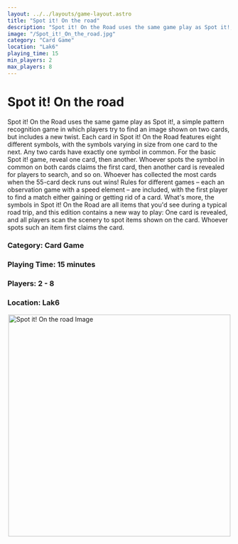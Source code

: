 ```yaml
---
layout: ../../layouts/game-layout.astro
title: "Spot it! On the road"
description: "Spot it! On the Road uses the same game play as Spot it!, a simple pattern recognition game in which players try to find an image shown on two cards, but includes a new twist."
image: "/Spot_it!_On_the_road.jpg"
category: "Card Game"
location: "Lak6"
playing_time: 15
min_players: 2
max_players: 8
---
```

# Spot it! On the road

Spot it! On the Road uses the same game play as Spot it!, a simple pattern recognition game in which players try to find an image shown on two cards, but includes a new twist.  Each card in Spot it! On the Road features eight different symbols, with the symbols varying in size from one card to the next. Any two cards have exactly one symbol in common. For the basic Spot it! game, reveal one card, then another. Whoever spots the symbol in common on both cards claims the first card, then another card is revealed for players to search, and so on. Whoever has collected the most cards when the 55-card deck runs out wins!  Rules for different games &ndash; each an observation game with a speed element &ndash; are included, with the first player to find a match either gaining or getting rid of a card.  What's more, the symbols in Spot it! On the Road are all items that you'd see during a typical road trip, and this edition contains a new way to play: One card is revealed, and all players scan the scenery to spot items shown on the card. Whoever spots such an item first claims the card.  

### Category: Card Game

### Playing Time: 15 minutes

### Players: 2 - 8

### Location: Lak6

<img src="/Spot_it!_On_the_road.jpg" alt="Spot it! On the road Image" width="500" style="display: block; margin: 0 auto">

    